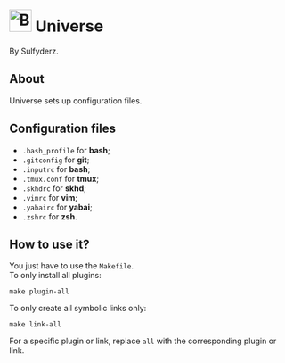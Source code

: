 # <img width="40" height="40" src="https://gitlab.com/uploads/-/system/project/avatar/24016226/galaxy.png" alt="Banner"> Universe
By Sulfyderz.

## About
Universe sets up configuration files.

## Configuration files
- `.bash_profile` for **bash**;
- `.gitconfig` for **git**;
- `.inputrc` for **bash**;
- `.tmux.conf` for **tmux**;
- `.skhdrc` for **skhd**;
- `.vimrc` for **vim**;
- `.yabairc` for **yabai**;
- `.zshrc` for **zsh**.

## How to use it?
You just have to use the `Makefile`.<br/>
To only install all plugins:<br/>
```
make plugin-all
```
To only create all symbolic links only:
```
make link-all
```
For a specific plugin or link, replace `all` with the corresponding plugin or link.
